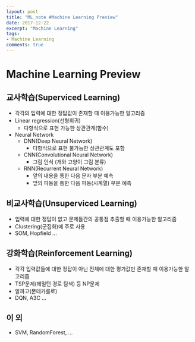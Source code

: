 ```yaml
---
layout: post
title: "ML_note #Machine Learning Preview"
date: 2017-12-22
excerpt: "Machine Learning"
tags:
- Machine Learning
comments: true
---
```

# Machine Learning Preview
## 교사학습(Superviced Learning)
- 각각의 입력에 대한 정답값이 존재할 때 이용가능한 알고리즘
- Linear regression(선형회귀)
    - 다항식으로 표현 가능한 상관관계(함수)
- Neural Network
  - DNN(Deep Neural Network)
    - 다항식으로 표현 불가능한 상관관계도 포함
  - CNN(Convolutional Neural Network)
    - 그림 인식 (개와 고양이 그림 분류)
  - RNN(Recurrent Neural Network)
    - 앞의 내용을 통한 다음 문자 부분 예측
    - 앞의 파동을 통한 다음 파동(시계열) 부분 예측

## 비교사학습(Unsuperviced Learning)
- 입력에 대한 정답이 없고 문제들간의 공통점 추출할 때 이용가능한 알고리즘
- Clustering(군집화)에 주로 사용
- SOM, Hopfield ...

## 강화학습(Reinforcement Learning)
- 각각 입력값들에 대한 정답이 아닌 전체에 대한 평가값만 존재할 때 이용가능한 알고리즘
- TSP문제(헤밀턴 경로 탐색) 등 NP문제
- 알파고(몬테카를로)
- DQN, A3C ...

## 이 외
- SVM, RandomForest, ...
